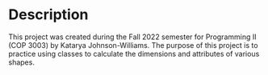 # Description
This project was created during the Fall 2022 semester for Programming II (COP 3003) by Katarya Johnson-Williams. 
The purpose of this project is to practice using classes to calculate the dimensions and attributes of various shapes.
